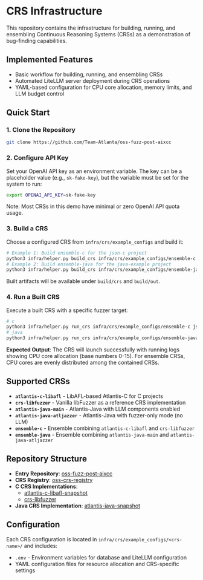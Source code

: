 # CRS Infrastructure

This repository contains the infrastructure for building, running, and ensembling Continuous Reasoning Systems (CRSs) as a demonstration of bug-finding capabilities.

## Implemented Features

- Basic workflow for building, running, and ensembling CRSs
- Automated LiteLLM server deployment during CRS operations
- YAML-based configuration for CPU core allocation, memory limits, and LLM budget control

## Quick Start

### 1. Clone the Repository

```bash
git clone https://github.com/Team-Atlanta/oss-fuzz-post-aixcc
```

### 2. Configure API Key

Set your OpenAI API key as an environment variable. The key can be a placeholder value (e.g., `sk-fake-key`), but the variable must be set for the system to run:

```bash
export OPENAI_API_KEY=sk-fake-key
```

Note: Most CRSs in this demo have minimal or zero OpenAI API quota usage.

### 3. Build a CRS

Choose a configured CRS from `infra/crs/example_configs` and build it:

```bash
# Example 1: Build ensemble-c for the json-c project
python3 infra/helper.py build_crs infra/crs/example_configs/ensemble-c json-c
# Example 2: Build ensemble-java for the java-example project
python3 infra/helper.py build_crs infra/crs/example_configs/ensemble-java java-example
```

Built artifacts will be available under `build/crs` and `build/out`.

### 4. Run a Built CRS

Execute a built CRS with a specific fuzzer target:

```bash
# c
python3 infra/helper.py run_crs infra/crs/example_configs/ensemble-c json-c json_array_fuzzer
# java
python3 infra/helper.py run_crs infra/crs/example_configs/ensemble-java java-example ExampleFuzzer
```

**Expected Output**: The CRS will launch successfully with running logs showing CPU core allocation (base numbers 0-15). For ensemble CRSs, CPU cores are evenly distributed among the contained CRSs.

## Supported CRSs

- **`atlantis-c-libafl`** - LibAFL-based Atlantis-C for C projects
- **`crs-libfuzzer`** - Vanilla libFuzzer as a reference CRS implementation
- **`atlantis-java-main`** - Atlantis-Java with LLM components enabled
- **`atlantis-java-atljazzer`** - Atlantis-Java with fuzzer-only mode (no LLM)
- **`ensemble-c`** - Ensemble combining `atlantis-c-libafl` and `crs-libfuzzer`
- **`ensemble-java`** - Ensemble combining `atlantis-java-main` and `atlantis-java-atljazzer`

## Repository Structure

- **Entry Repository**: [oss-fuzz-post-aixcc](https://github.com/Team-Atlanta/oss-fuzz-post-aixcc)
- **CRS Registry**: [oss-crs-registry](https://github.com/Team-Atlanta/oss-crs-registry)
- **C CRS Implementations**:
  - [atlantis-c-libafl-snapshot](https://github.com/Team-Atlanta/atlantis-c-libafl-snapshot)
  - [crs-libfuzzer](https://github.com/Team-Atlanta/crs-libfuzzer)
- **Java CRS Implementation**: [atlantis-java-snapshot](https://github.com/Team-Atlanta/atlantis-java-snapshot)

## Configuration

Each CRS configuration is located in `infra/crs/example_configs/<crs-name>/` and includes:
- `.env` - Environment variables for database and LiteLLM configuration
- YAML configuration files for resource allocation and CRS-specific settings
